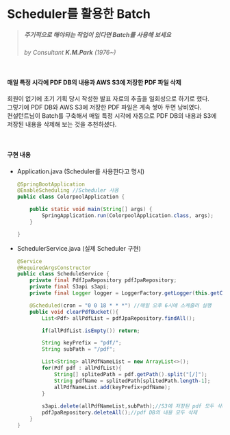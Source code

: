 # Scheduler를 활용한 Batch

> ##### 주기적으로 해야되는 작업이 있다면 Batch를 사용해 보세요
>
> *by Consultant **K.M.Park** (1976~)*

<br>

#### 매일 특정 시각에 PDF DB의 내용과 AWS S3에 저장한 PDF 파일 삭제

회원이 없기에 초기 기획 당시 작성한 발표 자료의 추출을 일회성으로 하기로 했다. <br>
그렇기에 PDF DB와 AWS S3에 저장한 PDF 파일은 계속 쌓아 두면 낭비였다. <br>
컨설턴트님이 Batch를 구축해서 매일 특정 시각에 자동으로 PDF DB의 내용과 S3에 저장된 내용을 삭제해 보는 것을 추천하셨다.

<br>

#### 구현 내용

- Application.java (Scheduler를 사용한다고 명시)

  ```java
  @SpringBootApplication
  @EnableScheduling //Scheduler 사용
  public class ColorpoolApplication {
  
      public static void main(String[] args) {
          SpringApplication.run(ColorpoolApplication.class, args);
      }
  
  }
  ```

- SchedulerService.java (실제 Scheduler 구현)

  ```java
  @Service
  @RequiredArgsConstructor
  public class ScheduleService {
      private final PdfJpaRepository pdfJpaRepository;
      private final S3api s3api;
      private final Logger logger = LoggerFactory.getLogger(this.getClass());
  
      @Scheduled(cron = "0 0 18 * * *") //매일 오후 6시에 스케줄러 실행
      public void clearPdfBucket(){
          List<Pdf> allPdfList = pdfJpaRepository.findAll();
  
          if(allPdfList.isEmpty()) return;
  
          String keyPrefix = "pdf/";
          String subPath = "/pdf";
  
          List<String> allPdfNameList = new ArrayList<>();
          for(Pdf pdf : allPdfList){
              String[] splitedPath = pdf.getPath().split("[/]");
              String pdfName = splitedPath[splitedPath.length-1];
              allPdfNameList.add(keyPrefix+pdfName);
          }
          
          s3api.delete(allPdfNameList,subPath);//S3에 저장된 pdf 모두 삭제
          pdfJpaRepository.deleteAll();//pdf DB의 내용 모두 삭제
      }
  }
  ```

  